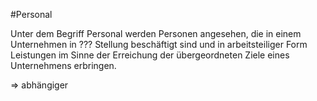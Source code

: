 #Personal

Unter dem Begriff Personal werden Personen angesehen, die in einem Unternehmen in ??? Stellung beschäftigt sind und in arbeitsteiliger Form Leistungen im Sinne der Erreichung der übergeordneten Ziele eines Unternehmens erbringen.

$\Rightarrow$ abhängiger

